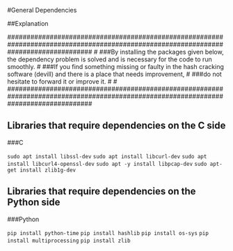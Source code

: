 
#General Dependencies

##Explanation

######################################################################################################################################
																     #
###By installing the packages given below, the dependency problem is solved and is necessary for the code to run smoothly.           #
###If you find something missing or faulty in the hash cracking software (devill) and there is a place that needs improvement,       #
###do not hesitate to forward it or improve it. 								                     #
																     #
######################################################################################################################################



## Libraries that require dependencies on the C side 
###C

`sudo apt install libssl-dev`
`sudo apt install libcurl-dev`
`sudo apt install libcurl4-openssl-dev`
`sudo apt -y install libpcap-dev`
`sudo apt-get install zlib1g-dev`


## Libraries that require dependencies on the Python side
###Python

`pip install python-time`
`pip install hashlib`
`pip install os-sys`
`pip install multiprocessing`
`pip install zlib`




